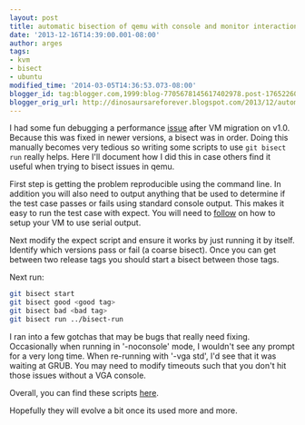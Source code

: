 ```yaml
---
layout: post
title: automatic bisection of qemu with console and monitor interaction
date: '2013-12-16T14:39:00.001-08:00'
author: arges
tags:
- kvm
- bisect
- ubuntu
modified_time: '2014-03-05T14:36:53.073-08:00'
blogger_id: tag:blogger.com,1999:blog-7705678145617402978.post-176522600624306544
blogger_orig_url: http://dinosaursareforever.blogspot.com/2013/12/automatic-bisection-of-qemu-with.html
---
```


I had some fun debugging a performance [issue][1] after VM migration on v1.0.
Because this was fixed in newer versions, a bisect was in order. Doing this
manually becomes very tedious so writing some scripts to use ```git bisect run```
really helps. Here I'll document how I did this in case others find it useful
when trying to bisect issues in qemu.

First step is getting the problem reproducible using the command line. In
addition you will also need to output anything that be used to determine if the
test case passes or fails using standard console output. This makes it easy to
run the test case with expect. You will need to [follow][2] on how to setup your
VM to use serial output.

Next modify the expect script and ensure it works by just running it by itself.
Identify which versions pass or fail (a coarse bisect). Once you can get
between two release tags you should start a bisect between those tags.

Next run:

```bash
git bisect start
git bisect good <good tag>
git bisect bad <bad tag>
git bisect run ../bisect-run
```

I ran into a few gotchas that may be bugs that really need fixing. Occasionally
when running in '-noconsole' mode, I wouldn't see any prompt for a very long
time. When re-running with '-vga std', I'd see that it was waiting at GRUB. You
may need to modify timeouts such that you don't hit those issues without a VGA
console.

Overall, you can find these scripts [here][3].

Hopefully they will evolve a bit once its used more and more.

[1]: http://pad.lv/1100843
[2]: https://help.ubuntu.com/community/SerialConsoleHowto
[3]: https://github.com/arges/qemu-bisector

